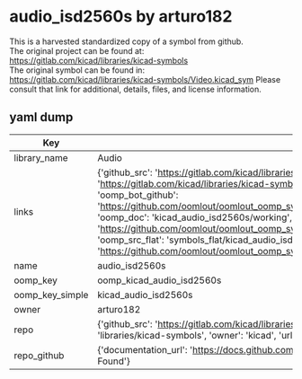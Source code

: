 # audio_isd2560s by arturo182  
This is a harvested standardized copy of a symbol from github.  
The original project can be found at:  
https://gitlab.com/kicad/libraries/kicad-symbols  
The original symbol can be found in:
https://gitlab.com/kicad/libraries/kicad-symbols/Video.kicad_sym
Please consult that link for additional, details, files, and license information.  
## yaml dump  
| Key | Value |  
| --- | --- |  
| library_name | Audio |  
| links | {'github_src': 'https://gitlab.com/kicad/libraries/kicad-symbols/Video.kicad_sym', 'github_src_repo': 'https://gitlab.com/kicad/libraries/kicad-symbols', 'oomp_bot': 'kicad_audio_isd2560s/working', 'oomp_bot_github': 'https://github.com/oomlout/oomlout_oomp_symbol_bot/tree/main/kicad_audio_isd2560s/working', 'oomp_doc': 'kicad_audio_isd2560s/working', 'oomp_doc_github': 'https://github.com/oomlout/oomlout_oomp_symbol_doc/tree/main/kicad_audio_isd2560s/working', 'oomp_src_flat': 'symbols_flat/kicad_audio_isd2560s/working', 'oomp_src_flat_github': 'https://github.com/oomlout/oomlout_oomp_symbol_src/tree/main/kicad_audio_isd2560s/working'} |  
| name | audio_isd2560s |  
| oomp_key | oomp_kicad_audio_isd2560s |  
| oomp_key_simple | kicad_audio_isd2560s |  
| owner | arturo182 |  
| repo | {'github_src': 'https://gitlab.com/kicad/libraries/kicad-symbols/Video.kicad_sym', 'name': 'libraries/kicad-symbols', 'owner': 'kicad', 'url': 'https://gitlab.com/kicad/libraries/kicad-symbols'} |  
| repo_github | {'documentation_url': 'https://docs.github.com/rest/repos/repos#get-a-repository', 'message': 'Not Found'} |  

